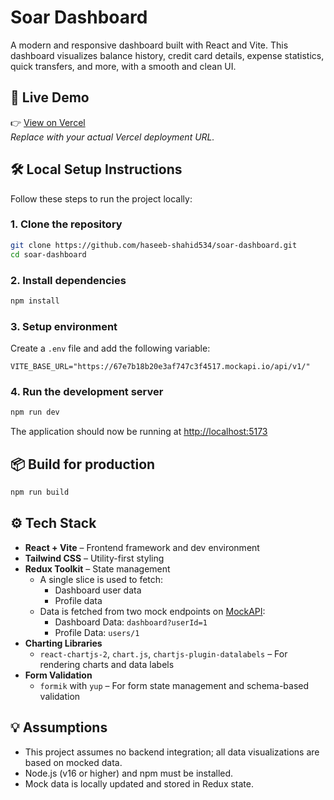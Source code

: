 # Soar Dashboard

A modern and responsive dashboard built with React and Vite. This dashboard visualizes balance history, credit card details, expense statistics, quick transfers, and more, with a smooth and clean UI.

## 🚀 Live Demo

👉 [View on Vercel](https://your-vercel-demo-link.vercel.app)  
_Replace with your actual Vercel deployment URL._

## 🛠️ Local Setup Instructions

Follow these steps to run the project locally:

### 1. Clone the repository

```bash
git clone https://github.com/haseeb-shahid534/soar-dashboard.git
cd soar-dashboard
```

### 2. Install dependencies

```bash
npm install
```

### 3. Setup environment

Create a `.env` file and add the following variable:

```env
VITE_BASE_URL="https://67e7b18b20e3af747c3f4517.mockapi.io/api/v1/"
```

### 4. Run the development server

```bash
npm run dev
```

The application should now be running at [http://localhost:5173](http://localhost:5173)

## 📦 Build for production

```bash
npm run build
```

## ⚙️ Tech Stack

- **React + Vite** – Frontend framework and dev environment
- **Tailwind CSS** – Utility-first styling
- **Redux Toolkit** – State management
  - A single slice is used to fetch:
    - Dashboard user data
    - Profile data
  - Data is fetched from two mock endpoints on [MockAPI](https://mockapi.io):
    - Dashboard Data: `dashboard?userId=1`
    - Profile Data: `users/1`
- **Charting Libraries**
  - `react-chartjs-2`, `chart.js`, `chartjs-plugin-datalabels` – For rendering charts and data labels
- **Form Validation**
  - `formik` with `yup` – For form state management and schema-based validation

## 💡 Assumptions

- This project assumes no backend integration; all data visualizations are based on mocked data.
- Node.js (v16 or higher) and npm must be installed.
- Mock data is locally updated and stored in Redux state.
